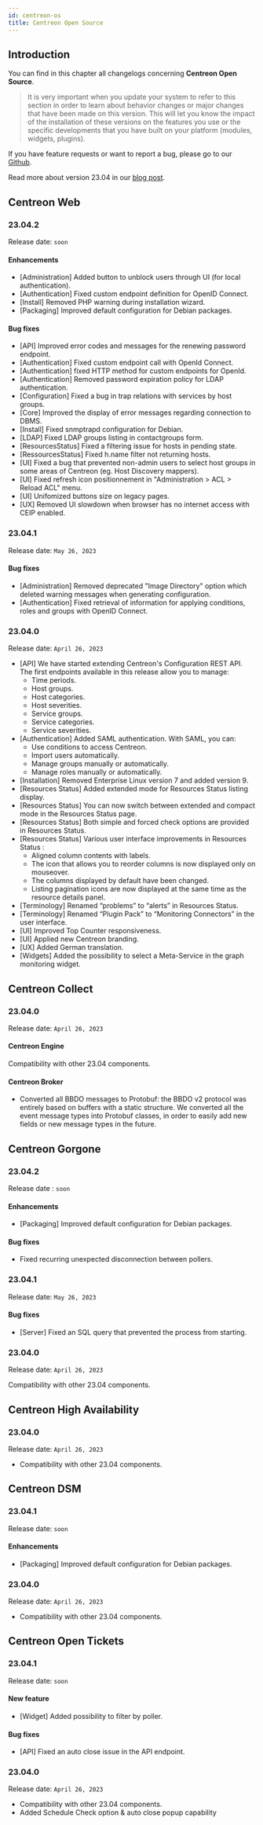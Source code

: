 ```yaml
---
id: centreon-os
title: Centreon Open Source
---
```


## Introduction

You can find in this chapter all changelogs concerning **Centreon Open Source**.

> It is very important when you update your system to refer to this section in order to learn about behavior changes or
> major changes that have been made on this version. This will let you know the impact of the installation of these
> versions on the features you use or the specific developments that you have built on your platform (modules,
> widgets, plugins).

If you have feature requests or want to report a bug, please go to our
[Github](https://github.com/centreon/centreon/issues/new/choose).

Read more about version 23.04 in our [blog post](https://www.centreon.com/centreon-23-04-discover-the-latest-release/).

## Centreon Web

### 23.04.2

Release date: `soon`

#### Enhancements

- [Administration] Added button to unblock users through UI (for local authentication).
- [Authentication] Fixed custom endpoint definition for OpenID Connect.
- [Install] Removed PHP warning during installation wizard.
- [Packaging] Improved default configuration for Debian packages.

#### Bug fixes

- [API] Improved error codes and messages for the renewing password endpoint.
- [Authentication] Fixed custom endpoint call with OpenId Connect.
- [Authentication] fixed HTTP method for custom endpoints for OpenId.
- [Authentication] Removed password expiration policy for LDAP authentication.
- [Configuration] Fixed a bug in trap relations with services by host groups.
- [Core] Improved the display of error messages regarding connection to DBMS.
- [Install] Fixed snmptrapd configuration for Debian.
- [LDAP] Fixed LDAP groups listing in contactgroups form.
- [ResourcesStatus] Fixed a filtering issue for hosts in pending state.
- [RessourcesStatus] Fixed h.name filter not returning hosts.
- [UI] Fixed a bug that prevented non-admin users to select host groups in some areas of Centreon (eg. Host Discovery mappers).
- [UI] Fixed refresh icon positionnement in "Administration > ACL > Reload ACL" menu.
- [UI] Unifomized buttons size on legacy pages.
- [UX] Removed UI slowdown when browser has no internet access with CEIP enabled.

### 23.04.1

Release date: `May 26, 2023`

#### Bug fixes

- [Administration] Removed deprecated "Image Directory" option which deleted warning messages when generating configuration.
- [Authentication] Fixed retrieval of information for applying conditions, roles and groups with OpenID Connect.

### 23.04.0

Release date: `April 26, 2023`

- [API] We have started extending Centreon's Configuration REST API. The first endpoints available in this release allow you to manage:
   - Time periods.
   - Host groups.
   - Host categories.
   - Host severities.
   - Service groups.
   - Service categories.
   - Service severities.
- [Authentication] Added SAML authentication. With SAML, you can:
  - Use conditions to access Centreon.
  - Import users automatically.
  - Manage groups manually or automatically.
  - Manage roles manually or automatically.
- [Installation] Removed Enterprise Linux version 7 and added version 9.
- [Resources Status] Added extended mode for Resources Status listing display.
- [Resources Status] You can now switch between extended and compact mode in the Resources Status page.
- [Resources Status] Both simple and forced check options are provided in Resources Status.
- [Resources Status] Various user interface improvements in Resources Status :
   - Aligned column contents with labels.
   - The icon that allows you to reorder columns is now displayed only on mouseover.
   - The columns displayed by default have been changed.
   - Listing pagination icons are now displayed at the same time as the resource details panel.
- [Terminology] Renamed “problems” to “alerts” in Resources Status.
- [Terminology] Renamed “Plugin Pack” to “Monitoring Connectors” in the user interface.
- [UI] Improved Top Counter responsiveness.
- [UI] Applied new Centreon branding.
- [UX] Added German translation.
- [Widgets] Added the possibility to select a Meta-Service in the graph monitoring widget.

## Centreon Collect

### 23.04.0

Release date: `April 26, 2023`

#### Centreon Engine

Compatibility with other 23.04 components.

#### Centreon Broker

- Converted all BBDO messages to Protobuf: the BBDO v2 protocol was entirely based on buffers with a static structure. We converted all the event message types into Protobuf classes, in order to easily add new fields or new message types in the future.

## Centreon Gorgone

### 23.04.2

Release date : `soon`

#### Enhancements

- [Packaging] Improved default configuration for Debian packages.

#### Bug fixes

- Fixed recurring unexpected disconnection between pollers.

### 23.04.1

Release date: `May 26, 2023`

#### Bug fixes

- [Server] Fixed an SQL query that prevented the process from starting.

### 23.04.0

Release date: `April 26, 2023`

Compatibility with other 23.04 components.

## Centreon High Availability

### 23.04.0

Release date: `April 26, 2023`

- Compatibility with other 23.04 components.

## Centreon DSM

### 23.04.1

Release date: `soon`

#### Enhancements

- [Packaging] Improved default configuration for Debian packages.

### 23.04.0

Release date: `April 26, 2023`

- Compatibility with other 23.04 components.

## Centreon Open Tickets

### 23.04.1

Release date: `soon`

#### New feature

- [Widget] Added possibility to filter by poller.

#### Bug fixes

- [API] Fixed an auto close issue in the API endpoint.

### 23.04.0

Release date: `April 26, 2023`

- Compatibility with other 23.04 components.
- Added Schedule Check option & auto close popup capability
